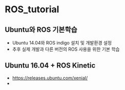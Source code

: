 # ROS_tutorial


## Ubuntu와 ROS 기본학습
- Ubuntu 14.04와 ROS indigo 설치 및 개발환경 설정
- 추후 실제 개발과 다른 버전의 ROS 사용을 위한 기본 학습  

## Ubuntu 16.04 + ROS Kinetic
- https://releases.ubuntu.com/xenial/
- 
